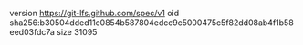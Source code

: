 version https://git-lfs.github.com/spec/v1
oid sha256:b30504dded11c0854b587804edcc9c5000475c5f82dd08ab4f1b58eed03fdc7a
size 31095
